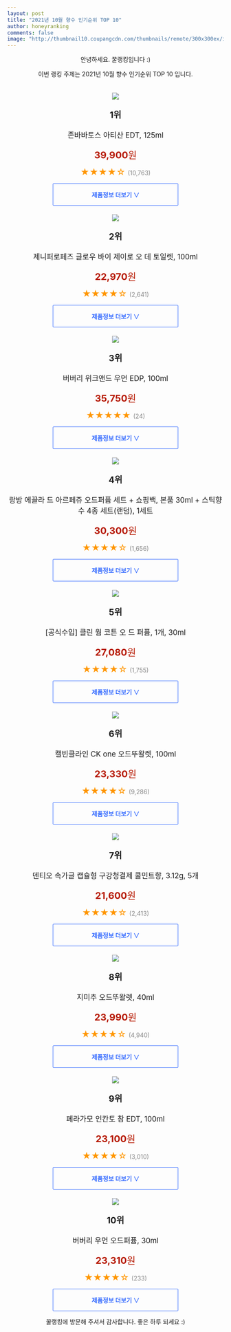 ```yaml
--- 
layout: post 
title: "2021년 10월 향수 인기순위 TOP 10" 
author: honeyranking 
comments: false 
image: "http://thumbnail10.coupangcdn.com/thumbnails/remote/300x300ex/image/retail/images/438993525219146-0ad6d562-6f1f-48e7-baa3-7316a4511647.png" 
--- 
```

<p style="text-align: center;">안녕하세요. 꿀랭킹입니다 :)</p> <p style="text-align: center;">이번 랭킹 주제는 2021년 10월 향수 인기순위 TOP 10 입니다.</p><center><img src="http://thumbnail10.coupangcdn.com/thumbnails/remote/300x300ex/image/retail/images/438993525219146-0ad6d562-6f1f-48e7-baa3-7316a4511647.png" style="margin-top:20px" /></center> <p style="text-align: center; font-size: 20px"><b>1위</b></p> <p style="text-align: center; font-size: 17px">존바바토스 아티산 EDT, 125ml</p> <p style="text-align: center;"><span style="color: #b61800; font-size: 22px;"><b>39,900</b>원</span></p> <p style="text-align: center;"><span style="color: #ff9600; font-size: 20px;">★★★★☆ </span><span style="color: #878787;">(10,763)</span></p> <center><a href="https://coupa.ng/b8PxDf"> <div style="font-size: 14px; display: inline-block; padding: 15px 90px; color: #346aff; border-radius: 2px; border: 1px solid #346aff; cursor: pointer;"><b>제품정보 더보기 &or;</b></div> </a></center><center><img src="http://thumbnail9.coupangcdn.com/thumbnails/remote/300x300ex/image/product/image/vendoritem/2019/02/15/3000049747/cc8bc608-eab4-48ba-98a0-66e64ebfc29f.jpg" style="margin-top:20px" /></center> <p style="text-align: center; font-size: 20px"><b>2위</b></p> <p style="text-align: center; font-size: 17px">제니퍼로페즈 글로우 바이 제이로 오 데 토일렛, 100ml</p> <p style="text-align: center;"><span style="color: #b61800; font-size: 22px;"><b>22,970</b>원</span></p> <p style="text-align: center;"><span style="color: #ff9600; font-size: 20px;">★★★★☆ </span><span style="color: #878787;">(2,641)</span></p> <center><a href=""> <div style="font-size: 14px; display: inline-block; padding: 15px 90px; color: #346aff; border-radius: 2px; border: 1px solid #346aff; cursor: pointer;"><b>제품정보 더보기 &or;</b></div> </a></center><center><img src="http://thumbnail9.coupangcdn.com/thumbnails/remote/300x300ex/image/rs_quotation_api/2igxqpol/db048cb289c442c2a386d117548a901b.jpg" style="margin-top:20px" /></center> <p style="text-align: center; font-size: 20px"><b>3위</b></p> <p style="text-align: center; font-size: 17px">버버리 위크앤드 우먼 EDP, 100ml</p> <p style="text-align: center;"><span style="color: #b61800; font-size: 22px;"><b>35,750</b>원</span></p> <p style="text-align: center;"><span style="color: #ff9600; font-size: 20px;">★★★★★ </span><span style="color: #878787;">(24)</span></p> <center><a href="https://coupa.ng/b8PxDk"> <div style="font-size: 14px; display: inline-block; padding: 15px 90px; color: #346aff; border-radius: 2px; border: 1px solid #346aff; cursor: pointer;"><b>제품정보 더보기 &or;</b></div> </a></center><center><img src="http://thumbnail9.coupangcdn.com/thumbnails/remote/300x300ex/image/product/image/vendoritem/2019/01/31/3481680524/4df766af-2caf-45a8-8f41-bd8df18e953c.jpg" style="margin-top:20px" /></center> <p style="text-align: center; font-size: 20px"><b>4위</b></p> <p style="text-align: center; font-size: 17px">랑방 에끌라 드 아르페쥬 오드퍼퓸 세트 + 쇼핑백, 본품 30ml + 스틱향수 4종 세트(랜덤), 1세트</p> <p style="text-align: center;"><span style="color: #b61800; font-size: 22px;"><b>30,300</b>원</span></p> <p style="text-align: center;"><span style="color: #ff9600; font-size: 20px;">★★★★☆ </span><span style="color: #878787;">(1,656)</span></p> <center><a href="https://coupa.ng/b8PxDl"> <div style="font-size: 14px; display: inline-block; padding: 15px 90px; color: #346aff; border-radius: 2px; border: 1px solid #346aff; cursor: pointer;"><b>제품정보 더보기 &or;</b></div> </a></center><center><img src="http://thumbnail9.coupangcdn.com/thumbnails/remote/300x300ex/image/retail/images/151193372151539-f3e45124-55bc-4fbf-baed-e7df46201aec.jpg" style="margin-top:20px" /></center> <p style="text-align: center; font-size: 20px"><b>5위</b></p> <p style="text-align: center; font-size: 17px">[공식수입] 클린 웜 코튼 오 드 퍼퓸, 1개, 30ml</p> <p style="text-align: center;"><span style="color: #b61800; font-size: 22px;"><b>27,080</b>원</span></p> <p style="text-align: center;"><span style="color: #ff9600; font-size: 20px;">★★★★☆ </span><span style="color: #878787;">(1,755)</span></p> <center><a href=""> <div style="font-size: 14px; display: inline-block; padding: 15px 90px; color: #346aff; border-radius: 2px; border: 1px solid #346aff; cursor: pointer;"><b>제품정보 더보기 &or;</b></div> </a></center><center><img src="http://thumbnail10.coupangcdn.com/thumbnails/remote/300x300ex/image/product/image/vendoritem/2018/05/29/3032011963/5ec18a6f-f05d-4bc7-b79d-ac2318adfe2d.jpg" style="margin-top:20px" /></center> <p style="text-align: center; font-size: 20px"><b>6위</b></p> <p style="text-align: center; font-size: 17px">캘빈클라인 CK one 오드뚜왈렛, 100ml</p> <p style="text-align: center;"><span style="color: #b61800; font-size: 22px;"><b>23,330</b>원</span></p> <p style="text-align: center;"><span style="color: #ff9600; font-size: 20px;">★★★★☆ </span><span style="color: #878787;">(9,286)</span></p> <center><a href="https://coupa.ng/b8PxDm"> <div style="font-size: 14px; display: inline-block; padding: 15px 90px; color: #346aff; border-radius: 2px; border: 1px solid #346aff; cursor: pointer;"><b>제품정보 더보기 &or;</b></div> </a></center><center><img src="http://thumbnail8.coupangcdn.com/thumbnails/remote/300x300ex/image/retail/images/11014122867526-4bf68090-d213-440f-8b81-0a96fb25dff0.jpg" style="margin-top:20px" /></center> <p style="text-align: center; font-size: 20px"><b>7위</b></p> <p style="text-align: center; font-size: 17px">덴티오 속가글 캡슐형 구강청결제 쿨민트향, 3.12g, 5개</p> <p style="text-align: center;"><span style="color: #b61800; font-size: 22px;"><b>21,600</b>원</span></p> <p style="text-align: center;"><span style="color: #ff9600; font-size: 20px;">★★★★☆ </span><span style="color: #878787;">(2,413)</span></p> <center><a href="https://coupa.ng/b8PxDn"> <div style="font-size: 14px; display: inline-block; padding: 15px 90px; color: #346aff; border-radius: 2px; border: 1px solid #346aff; cursor: pointer;"><b>제품정보 더보기 &or;</b></div> </a></center><center><img src="http://thumbnail8.coupangcdn.com/thumbnails/remote/300x300ex/image/product/image/vendoritem/2018/10/25/3000058703/f5513751-89d6-475b-9627-344748be987e.jpg" style="margin-top:20px" /></center> <p style="text-align: center; font-size: 20px"><b>8위</b></p> <p style="text-align: center; font-size: 17px">지미추 오드뚜왈렛, 40ml</p> <p style="text-align: center;"><span style="color: #b61800; font-size: 22px;"><b>23,990</b>원</span></p> <p style="text-align: center;"><span style="color: #ff9600; font-size: 20px;">★★★★☆ </span><span style="color: #878787;">(4,940)</span></p> <center><a href=""> <div style="font-size: 14px; display: inline-block; padding: 15px 90px; color: #346aff; border-radius: 2px; border: 1px solid #346aff; cursor: pointer;"><b>제품정보 더보기 &or;</b></div> </a></center><center><img src="http://thumbnail6.coupangcdn.com/thumbnails/remote/300x300ex/image/product/image/vendoritem/2019/02/12/3311431568/b2e0bcb2-1a77-4d42-926f-13f358306c7b.jpg" style="margin-top:20px" /></center> <p style="text-align: center; font-size: 20px"><b>9위</b></p> <p style="text-align: center; font-size: 17px">페라가모 인칸토 참 EDT, 100ml</p> <p style="text-align: center;"><span style="color: #b61800; font-size: 22px;"><b>23,100</b>원</span></p> <p style="text-align: center;"><span style="color: #ff9600; font-size: 20px;">★★★★☆ </span><span style="color: #878787;">(3,010)</span></p> <center><a href="https://coupa.ng/b8PxDo"> <div style="font-size: 14px; display: inline-block; padding: 15px 90px; color: #346aff; border-radius: 2px; border: 1px solid #346aff; cursor: pointer;"><b>제품정보 더보기 &or;</b></div> </a></center><center><img src="http://thumbnail10.coupangcdn.com/thumbnails/remote/300x300ex/image/product/image/vendoritem/2018/11/30/3310046300/2fe8922b-e863-42b9-8931-458b5da530db.jpg" style="margin-top:20px" /></center> <p style="text-align: center; font-size: 20px"><b>10위</b></p> <p style="text-align: center; font-size: 17px">버버리 우먼 오드퍼퓸, 30ml</p> <p style="text-align: center;"><span style="color: #b61800; font-size: 22px;"><b>23,310</b>원</span></p> <p style="text-align: center;"><span style="color: #ff9600; font-size: 20px;">★★★★☆ </span><span style="color: #878787;">(233)</span></p> <center><a href=""> <div style="font-size: 14px; display: inline-block; padding: 15px 90px; color: #346aff; border-radius: 2px; border: 1px solid #346aff; cursor: pointer;"><b>제품정보 더보기 &or;</b></div> </a></center> <p style="text-align: center;">꿀랭킹에 방문해 주셔서 감사합니다. 좋은 하루 되세요 :)</p>
